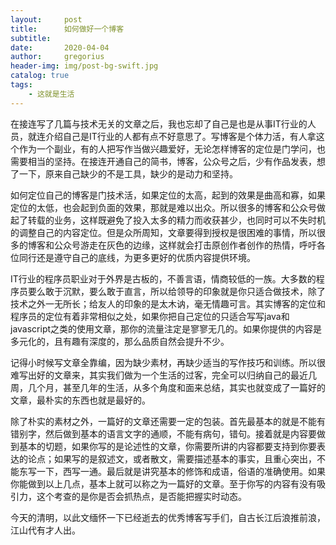 ```yaml
---
layout:     post
title:      如何做好一个博客
subtitle:   
date:       2020-04-04
author:     gregorius
header-img: img/post-bg-swift.jpg
catalog: true
tags:
    - 这就是生活
---
```


在接连写了几篇与技术无关的文章之后，我也忘却了自己是也是从事IT行业的人员，就连介绍自己是IT行业的人都有点不好意思了。写博客是个体力活，有人拿这个作为一个副业，有的人把写作当做兴趣爱好，无论怎样博客的定位是门学问，也需要相当的坚持。在接连开通自己的简书，博客，公众号之后，少有作品发表，想了一下，原来自己缺少的不是工具，缺少的是动力和坚持。

如何定位自己的博客是门技术活，如果定位的太高，起到的效果是曲高和寡，如果定位的太低，也会起到负面的效果，那就是难以出众。所以很多的博客和公众号做起了转载的业务，这样既避免了投入太多的精力而收获甚少，也同时可以不失时机的调整自己的内容定位。但是众所周知，文章要得到授权是很困难的事情，所以很多的博客和公众号游走在灰色的边缘，这样就会打击原创作者创作的热情，呼吁各位同行还是遵守自己的底线，为更多更好的优质内容提供环境。

IT行业的程序员职业对于外界是古板的，不善言语，情商较低的一族。大多数的程序员要么敢于沉默，要么敢于直言，所以给领导的印象就是你只适合做技术，除了技术之外一无所长；给友人的印象的是太木讷，毫无情趣可言。其实博客的定位和程序员的定位有着非常相似之处，如果你把自己定位的只适合写写java和javascript之类的使用文章，那你的流量注定是寥寥无几的。如果你提供的内容是多元化的，且有趣有深度的，那么品质自然会提升不少。

记得小时候写文章全靠编，因为缺少素材，再缺少适当的写作技巧和训练。所以很难写出好的文章来，其实我们做为一个生活的过客，完全可以归纳自己的最近几周，几个月，甚至几年的生活，从多个角度和面来总结，其实也就变成了一篇好的文章，最朴实的东西也就是最好的。

除了朴实的素材之外，一篇好的文章还需要一定的包装。首先最基本的就是不能有错别字，然后做到基本的语言文字的通顺，不能有病句，错句。接着就是内容要做到基本的切题，如果你写的是论述性的文章，你需要所讲的内容都要支持到你要表达的论点；如果写的是叙述文，或者散文，需要描述基本的事实，且重心突出，不能东写一下，西写一通。最后就是讲究基本的修饰和成语，俗语的准确使用。如果你能做到以上几点，基本上就可以称之为一篇好的文章。至于你写的内容有没有吸引力，这个考查的是你是否会抓热点，是否能把握实时动态。

今天的清明，以此文缅怀一下已经逝去的优秀博客写手们，自古长江后浪推前浪，江山代有才人出。